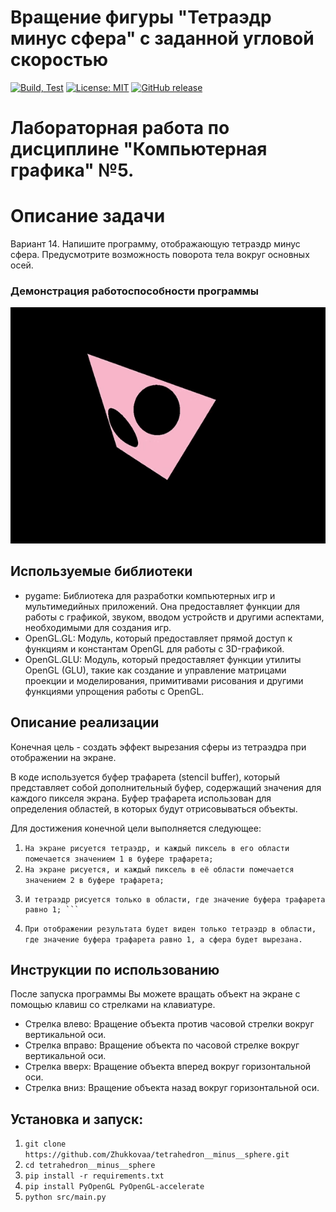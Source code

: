 # Вращение фигуры "Тетраэдр минус сфера" с заданной угловой скоростью
[![Build, Test](https://github.com/Zhukkovaa/tetrahedron__minus__sphere/actions/workflows/python-app.yml/badge.svg)](https://github.com/Zhukkovaa/tetrahedron__minus__sphere/actions/workflows/python-app.yml)
[![License: MIT ](https://img.shields.io/badge/License-MIT-coral.svg)](https://opensource.org/licenses/MIT)
[![GitHub release](https://img.shields.io/github/release/Zhukkovaa/tetrahedron__minus__sphere.svg?color=pink)](https://github.com/Zhukkovaa/tetrahedron__minus__sphere/releases)
# Лабораторная работа по дисциплине "Компьютерная графика" №5. 
# Описание задачи
Вариант 14. Напишите программу, отображающую тетраэдр минус сфера. Предусмотрите возможность поворота тела вокруг основных осей.
### Демонстрация работоспособности программы
![Анимация](https://github.com/Zhukkovaa/tetrahedron__minus__sphere/blob/main/data/giffochka.gif)

## Используемые библиотеки
* pygame: Библиотека для разработки компьютерных игр и мультимедийных приложений. 
  Она предоставляет функции для работы с графикой, звуком, вводом устройств и другими аспектами, необходимыми для создания игр.
* OpenGL.GL: Модуль, который предоставляет прямой доступ к функциям и константам OpenGL для работы с 3D-графикой.
* OpenGL.GLU: Модуль, который предоставляет функции утилиты OpenGL (GLU), такие как создание и управление матрицами проекции 
  и моделирования, примитивами рисования и другими функциями упрощения работы с OpenGL.


## Описание реализации
Конечная цель - создать эффект вырезания сферы из тетраэдра при отображении на экране.

В коде используется буфер трафарета (stencil buffer), который представляет собой дополнительный буфер, содержащий значения 
для каждого пикселя экрана. Буфер трафарета использован для определения областей, в которых будут отрисовываться объекты.

Для достижения конечной цели выполняется следующее:
1. ```На экране рисуется тетраэдр, и каждый пиксель в его области помечается значением 1 в буфере трафарета;```
2. ```На экране рисуется, и каждый пиксель в её области помечается значением 2 в буфере трафарета;``` 
3. ```Устанавливается функция тестирования трафарета, которая проверяет, равно ли значение буфера трафарета 1.
   И тетраэдр рисуется только в области, где значение буфера трафарета равно 1; ```
4. ```При отображении результата будет виден только тетраэдр в области, где значение буфера трафарета равно 1, а сфера будет вырезана.```

## Инструкции по использованию
После запуска программы Вы можете вращать объект на экране с помощью клавиш со стрелками на клавиатуре. 
* Стрелка влево: Вращение объекта против часовой стрелки вокруг вертикальной оси.
* Стрелка вправо: Вращение объекта по часовой стрелке вокруг вертикальной оси.
* Стрелка вверх: Вращение объекта вперед вокруг горизонтальной оси.
* Стрелка вниз: Вращение объекта назад вокруг горизонтальной оси.

## Установка и запуск:
1. ```git clone https://github.com/Zhukkovaa/tetrahedron__minus__sphere.git```
2. ```cd tetrahedron__minus__sphere```
3. ```pip install -r requirements.txt```
4. ```pip install PyOpenGL PyOpenGL-accelerate```
5. ```python src/main.py```

